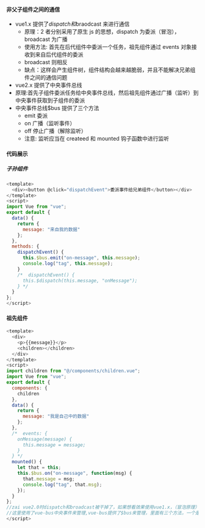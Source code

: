 #### 非父子组件之间的通信

- vue1.x 提供了$dispatch和$braodcast 来进行通信
  - 原理：2 者分别采用了原生 js 的思想，dispatch 为委派（冒泡），broadcast 为广播
  - 使用方法: 首先在后代组件中委派一个任务，祖先组件通过 events 对象接收到来自后代组件的委派
  - broadcast 则相反
  - 缺点：这样会产生组件树，组件结构会越来越脆弱，并且不能解决兄弟组件之间的通信问题
- vue2.x 提供了中央事件总线
- 原理:首先子组件委派任务给中央事件总线，然后祖先组件通过广播（监听）到中央事件获取到子组件的委派
- 中央事件总线\$bus 提供了三个方法
  - emit 委派
  - on 广播（监听事件）
  - off 停止广播（解除监听）
  - 注意: 监听应当在 createed 和 mounted 钩子函数中进行监听

#### 代码展示

##### 子孙组件

```js
<template>
  <div><button @click="dispatchEvent">委派事件给兄弟组件</button></div>
</template>
<script>
import Vue from "vue";
export default {
  data() {
    return {
      message: "来自我的数据"
    };
  },
  methods: {
    dispatchEvent() {
      this.$bus.emit("on-message", this.message);
      console.log("tag", this.message);
    }
    /*  dispatchEvent() {
      this.$dispatch(this.message, "onMessage");
    } */
  }
};
</script>
```

#### 祖先组件

```js
<template>
  <div>
    <p>{{message}}</p>
    <children></children>
  </div>
</template>
<script>
import children from "@/components/children.vue";
import Vue from "vue";
export default {
  components: {
    children
  },
  data() {
    return {
      message: "我是自己中的数据"
    };
  },
  /*  events: {
    onMessage(message) {
      this.message = message;
    }
  } */
  mounted() {
    let that = this;
    this.$bus.on("on-message", function(msg) {
      that.message = msg;
      console.log("tag", that.msg);
    });
  }
};
//zai vue2.0时dispatch和broadcast被干掉了，如果想看效果使用vue1.x，（冒泡原理）
//这里使用了vue-bus中央事件来管理,vue-bus提供了$bus来管理，里面有三个方法，一个是on，一个emit，一个是off
</script>
```
